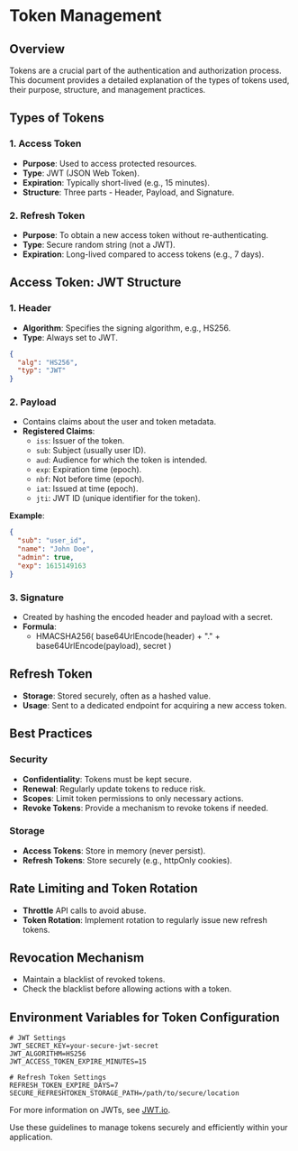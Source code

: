 # Token Management

## Overview
Tokens are a crucial part of the authentication and authorization process. This document provides a detailed explanation of the types of tokens used, their purpose, structure, and management practices.

## Types of Tokens

### 1. Access Token
- **Purpose**: Used to access protected resources.
- **Type**: JWT (JSON Web Token).
- **Expiration**: Typically short-lived (e.g., 15 minutes).
- **Structure**: Three parts - Header, Payload, and Signature.

### 2. Refresh Token
- **Purpose**: To obtain a new access token without re-authenticating.
- **Type**: Secure random string (not a JWT).
- **Expiration**: Long-lived compared to access tokens (e.g., 7 days).

## Access Token: JWT Structure

### 1. Header
- **Algorithm**: Specifies the signing algorithm, e.g., HS256.
- **Type**: Always set to JWT.

```json
{
  "alg": "HS256",
  "typ": "JWT"
}
```

### 2. Payload
- Contains claims about the user and token metadata.
- **Registered Claims**:
  - `iss`: Issuer of the token.
  - `sub`: Subject (usually user ID).
  - `aud`: Audience for which the token is intended.
  - `exp`: Expiration time (epoch).
  - `nbf`: Not before time (epoch).
  - `iat`: Issued at time (epoch).
  - `jti`: JWT ID (unique identifier for the token).

**Example**:
```json
{
  "sub": "user_id",
  "name": "John Doe",
  "admin": true,
  "exp": 1615149163
}
```

### 3. Signature
- Created by hashing the encoded header and payload with a secret.
- **Formula**:
  - HMACSHA256(
    base64UrlEncode(header) + "." +
    base64UrlEncode(payload),
    secret
  )

## Refresh Token

- **Storage**: Stored securely, often as a hashed value.
- **Usage**: Sent to a dedicated endpoint for acquiring a new access token.

## Best Practices

### Security
- **Confidentiality**: Tokens must be kept secure.
- **Renewal**: Regularly update tokens to reduce risk.
- **Scopes**: Limit token permissions to only necessary actions.
- **Revoke Tokens**: Provide a mechanism to revoke tokens if needed.

### Storage
- **Access Tokens**: Store in memory (never persist).
- **Refresh Tokens**: Store securely (e.g., httpOnly cookies).

## Rate Limiting and Token Rotation
- **Throttle** API calls to avoid abuse.
- **Token Rotation**: Implement rotation to regularly issue new refresh tokens.

## Revocation Mechanism
- Maintain a blacklist of revoked tokens.
- Check the blacklist before allowing actions with a token.

## Environment Variables for Token Configuration

```env
# JWT Settings
JWT_SECRET_KEY=your-secure-jwt-secret
JWT_ALGORITHM=HS256
JWT_ACCESS_TOKEN_EXPIRE_MINUTES=15

# Refresh Token Settings
REFRESH_TOKEN_EXPIRE_DAYS=7
SECURE_REFRESHTOKEN_STORAGE_PATH=/path/to/secure/location
```

For more information on JWTs, see [JWT.io](https://jwt.io/).

Use these guidelines to manage tokens securely and efficiently within your application.
